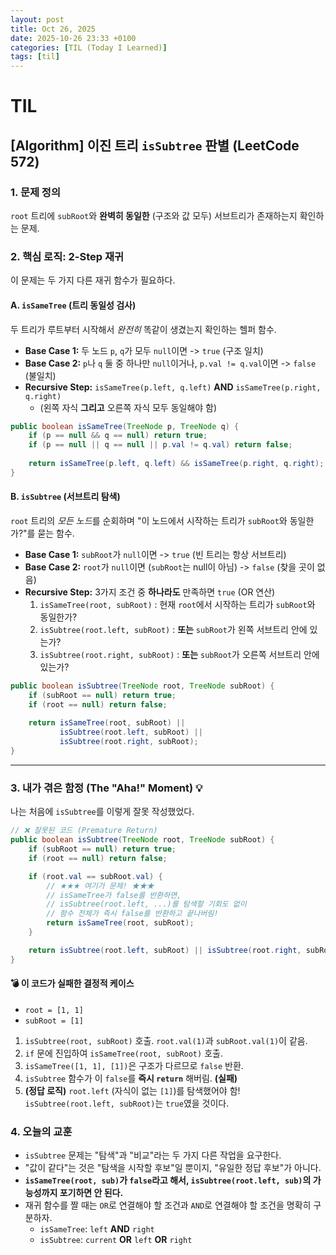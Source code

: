 ```yaml
---
layout: post
title: Oct 26, 2025
date: 2025-10-26 23:33 +0100
categories: [TIL (Today I Learned)]
tags: [til]
---
```


# TIL

## [Algorithm] 이진 트리 `isSubtree` 판별 (LeetCode 572)

### 1\. 문제 정의

`root` 트리에 `subRoot`와 **완벽히 동일한** (구조와 값 모두) 서브트리가 존재하는지 확인하는 문제.

### 2\. 핵심 로직: 2-Step 재귀

이 문제는 두 가지 다른 재귀 함수가 필요하다.

#### A. `isSameTree` (트리 동일성 검사)

두 트리가 루트부터 시작해서 *완전히* 똑같이 생겼는지 확인하는 헬퍼 함수.

  * **Base Case 1:** 두 노드 `p`, `q`가 모두 `null`이면 -\> `true` (구조 일치)
  * **Base Case 2:** `p`나 `q` 둘 중 하나만 `null`이거나, `p.val != q.val`이면 -\> `false` (불일치)
  * **Recursive Step:** `isSameTree(p.left, q.left)` **AND** `isSameTree(p.right, q.right)`
      * (왼쪽 자식 **그리고** 오른쪽 자식 모두 동일해야 함)

<!-- end list -->

```java
public boolean isSameTree(TreeNode p, TreeNode q) {
    if (p == null && q == null) return true;
    if (p == null || q == null || p.val != q.val) return false;
    
    return isSameTree(p.left, q.left) && isSameTree(p.right, q.right);
}
```

#### B. `isSubtree` (서브트리 탐색)

`root` 트리의 *모든 노드*를 순회하며 "이 노드에서 시작하는 트리가 `subRoot`와 동일한가?"를 묻는 함수.

  * **Base Case 1:** `subRoot`가 `null`이면 -\> `true` (빈 트리는 항상 서브트리)
  * **Base Case 2:** `root`가 `null`이면 (`subRoot`는 null이 아님) -\> `false` (찾을 곳이 없음)
  * **Recursive Step:** 3가지 조건 중 **하나라도** 만족하면 `true` (OR 연산)
    1.  `isSameTree(root, subRoot)` : 현재 `root`에서 시작하는 트리가 `subRoot`와 동일한가?
    2.  `isSubtree(root.left, subRoot)` : **또는** `subRoot`가 왼쪽 서브트리 안에 있는가?
    3.  `isSubtree(root.right, subRoot)` : **또는** `subRoot`가 오른쪽 서브트리 안에 있는가?

<!-- end list -->

```java
public boolean isSubtree(TreeNode root, TreeNode subRoot) {
    if (subRoot == null) return true;
    if (root == null) return false;
    
    return isSameTree(root, subRoot) || 
           isSubtree(root.left, subRoot) || 
           isSubtree(root.right, subRoot);
}
```

-----

### 3\. 내가 겪은 함정 (The "Aha\!" Moment) 💡

나는 처음에 `isSubtree`를 이렇게 잘못 작성했었다.

```java
// ❌ 잘못된 코드 (Premature Return)
public boolean isSubtree(TreeNode root, TreeNode subRoot) {
    if (subRoot == null) return true;
    if (root == null) return false;

    if (root.val == subRoot.val) {
        // ★★★ 여기가 문제! ★★★
        // isSameTree가 false를 반환하면,
        // isSubtree(root.left, ...)를 탐색할 기회도 없이
        // 함수 전체가 즉시 false를 반환하고 끝나버림!
        return isSameTree(root, subRoot); 
    }

    return isSubtree(root.left, subRoot) || isSubtree(root.right, subRoot);
}
```

#### 💣 이 코드가 실패한 결정적 케이스

  * `root = [1, 1]`
  * `subRoot = [1]`

<!-- end list -->

1.  `isSubtree(root, subRoot)` 호출. `root.val(1)`과 `subRoot.val(1)`이 같음.
2.  `if` 문에 진입하여 `isSameTree(root, subRoot)` 호출.
3.  `isSameTree([1, 1], [1])`은 구조가 다르므로 `false` 반환.
4.  `isSubtree` 함수가 이 `false`를 **즉시 `return`** 해버림. **(실패)**
5.  **(정답 로직)** `root.left` (자식이 없는 `[1]`)를 탐색했어야 함\! `isSubtree(root.left, subRoot)`는 `true`였을 것이다.

### 4\. 오늘의 교훈

  * `isSubtree` 문제는 "탐색"과 "비교"라는 두 가지 다른 작업을 요구한다.
  * "값이 같다"는 것은 "탐색을 시작할 후보"일 뿐이지, "유일한 정답 후보"가 아니다.
  * **`isSameTree(root, sub)`가 `false`라고 해서, `isSubtree(root.left, sub)`의 가능성까지 포기하면 안 된다.**
  * 재귀 함수를 짤 때는 `OR`로 연결해야 할 조건과 `AND`로 연결해야 할 조건을 명확히 구분하자.
      * `isSameTree`: `left` **AND** `right`
      * `isSubtree`: `current` **OR** `left` **OR** `right`
